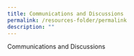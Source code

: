 ```yaml
---
title: Communications and Discussions
permalink: /resources-folder/permalink
description: ""
---
```

Communications and Discussions